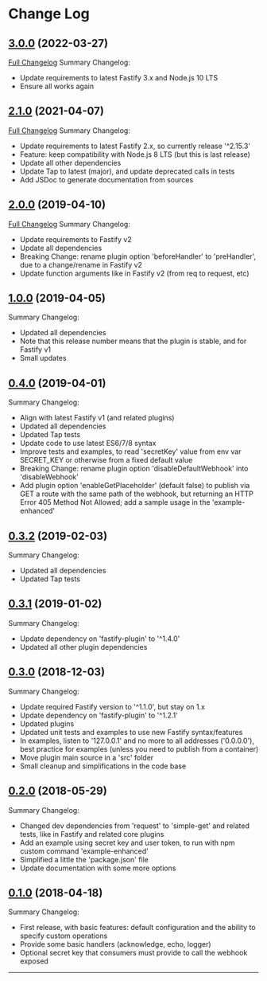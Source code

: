 # Change Log

## [3.0.0](https://github.com/smartiniOnGitHub/fastify-webhook/releases/tag/3.0.0) (2022-03-27)
[Full Changelog](https://github.com/smartiniOnGitHub/fastify-webhook/compare/2.1.0...3.0.0)
Summary Changelog:
- Update requirements to latest Fastify 3.x and Node.js 10 LTS
- Ensure all works again

## [2.1.0](https://github.com/smartiniOnGitHub/fastify-webhook/releases/tag/2.1.0) (2021-04-07)
[Full Changelog](https://github.com/smartiniOnGitHub/fastify-webhook/compare/2.0.0...2.1.0)
Summary Changelog:
- Update requirements to latest Fastify 2.x, so currently release '^2.15.3'
- Feature: keep compatibility with Node.js 8 LTS (but this is last release)
- Update all other dependencies
- Update Tap to latest (major), and update deprecated calls in tests
- Add JSDoc to generate documentation from sources

## [2.0.0](https://github.com/smartiniOnGitHub/fastify-webhook/releases/tag/2.0.0) (2019-04-10)
[Full Changelog](https://github.com/smartiniOnGitHub/fastify-webhook/compare/1.0.0...2.0.0)
Summary Changelog:
- Update requirements to Fastify v2
- Update all dependencies
- Breaking Change: rename plugin option 'beforeHandler' to 'preHandler', 
  due to a change/rename in Fastify v2
- Update function arguments like in Fastify v2 (from req to request, etc)

## [1.0.0](https://github.com/smartiniOnGitHub/fastify-webhook/releases/tag/1.0.0) (2019-04-05)
Summary Changelog:
- Updated all dependencies
- Note that this release number means that the plugin is stable, 
  and for Fastify v1
- Small updates

## [0.4.0](https://github.com/smartiniOnGitHub/fastify-webhook/releases/tag/0.4.0) (2019-04-01)
Summary Changelog:
- Align with latest Fastify v1 (and related plugins)
- Updated all dependencies
- Updated Tap tests
- Update code to use latest ES6/7/8 syntax
- Improve tests and examples, to read 'secretKey' value from env var SECRET_KEY 
  or otherwise from a fixed default value
- Breaking Change: rename plugin option 'disableDefaultWebhook' into 'disableWebhook'
- Add plugin option 'enableGetPlaceholder' (default false) to publish via GET 
  a route with the same path of the webhook, 
  but returning an HTTP Error 405 Method Not Allowed;
  add a sample usage in the 'example-enhanced'

## [0.3.2](https://github.com/smartiniOnGitHub/fastify-webhook/releases/tag/0.3.2) (2019-02-03)
Summary Changelog:
- Updated all dependencies
- Updated Tap tests

## [0.3.1](https://github.com/smartiniOnGitHub/fastify-webhook/releases/tag/0.3.1) (2019-01-02)
Summary Changelog:
- Update dependency on 'fastify-plugin' to '^1.4.0'
- Updated all other plugin dependencies

## [0.3.0](https://github.com/smartiniOnGitHub/fastify-webhook/releases/tag/0.3.0) (2018-12-03)
Summary Changelog:
- Update required Fastify version to '^1.1.0', but stay on 1.x
- Update dependency on 'fastify-plugin' to '^1.2.1'
- Updated plugins
- Updated unit tests and examples to use new Fastify syntax/features
- In examples, listen to '127.0.0.1' and no more to all addresses ('0.0.0.0'),
  best practice for examples (unless you need to publish from a container)
- Move plugin main source in a 'src' folder
- Small cleanup and simplifications in the code base

## [0.2.0](https://github.com/smartiniOnGitHub/fastify-webhook/releases/tag/0.2.0) (2018-05-29)
Summary Changelog:
- Changed dev dependencies from 'request' to 'simple-get' and related tests, like in Fastify and related core plugins
- Add an example using secret key and user token, to run with npm custom command 'example-enhanced'
- Simplified a little the 'package.json' file
- Update documentation with some more options

## [0.1.0](https://github.com/smartiniOnGitHub/fastify-webhook/releases/tag/0.1.0) (2018-04-18)
Summary Changelog:
- First release, with basic features: default configuration and the ability to specify custom operations
- Provide some basic handlers (acknowledge, echo, logger)
- Optional secret key that consumers must provide to call the webhook exposed

----
